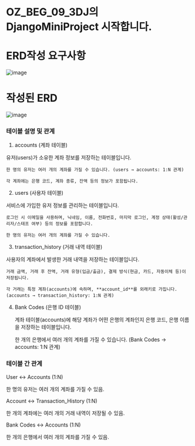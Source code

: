 ﻿# OZ_BEG_09_3DJ의 DjangoMiniProject 시작합니다. 

# ERD작성 요구사항
![image](https://github.com/user-attachments/assets/8444312f-fc27-4484-94e8-a79cca7b6f82)

# 작성된 ERD
![image](https://github.com/user-attachments/assets/5a615194-acf7-43eb-9446-67f4a0d7d4c3)


### 테이블 설명 및 관계
1. accounts (계좌 테이블)
   
  유저(users)가 소유한 계좌 정보를 저장하는 테이블입니다.

    한 명의 유저는 여러 개의 계좌를 가질 수 있습니다. (users → accounts: 1:N 관계)

    각 계좌에는 은행 코드, 계좌 종류, 잔액 등의 정보가 포함됩니다.

2. users (사용자 테이블)
   
  서비스에 가입한 유저 정보를 관리하는 테이블입니다.

    로그인 시 이메일을 사용하며, 닉네임, 이름, 전화번호, 마지막 로그인, 계정 상태(활성/관리자/스태프 여부) 등의 정보를 포함합니다.

    한 명의 유저는 여러 개의 계좌를 가질 수 있습니다.

3. transaction_history (거래 내역 테이블)
   
  사용자의 계좌에서 발생한 거래 내역을 저장하는 테이블입니다.

    거래 금액, 거래 후 잔액, 거래 유형(입금/출금), 결제 방식(현금, 카드, 자동이체 등)이 저장됩니다.

    각 거래는 특정 계좌(accounts)에 속하며, **account_id**를 외래키로 가집니다.
    (accounts → transaction_history: 1:N 관계)

4. Bank Codes (은행 ID 테이블)
   
   계좌 테이블(accounts)에 해당 계좌가 어떤 은행의 계좌인지 은행 코드, 은행 이름을 저장하는 테이블입니다.

    한 개의 은행에서 여러 개의 계좌를 가질 수 있습니다. (Bank Codes → accounts: 1:N 관계)



### 테이블 간 관계
User ↔ Accounts (1:N)

  한 명의 유저는 여러 개의 계좌를 가질 수 있음.

Account ↔ Transaction_History (1:N)

  한 개의 계좌에는 여러 개의 거래 내역이 저장될 수 있음.

Bank Codes ↔ Accounts (1:N)

  한 개의 은행에서 여러 개의 계좌를 가질 수 있음.
